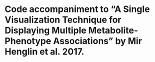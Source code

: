 # Code accompaniment to “A Single Visualization Technique for Displaying Multiple Metabolite-Phenotype Associations” by Mir Henglin et al. 2017.
